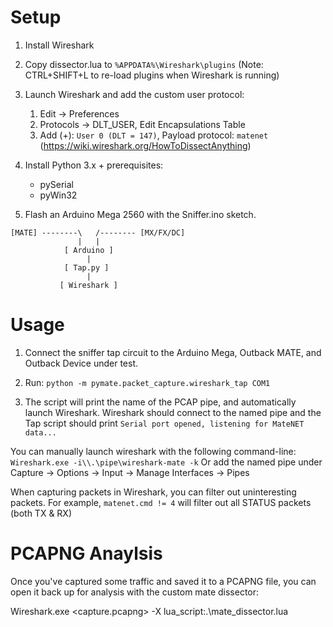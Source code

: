 # Setup #

1. Install Wireshark

2. Copy dissector.lua to `%APPDATA%\Wireshark\plugins`
   (Note: CTRL+SHIFT+L to re-load plugins when Wireshark is running)

3. Launch Wireshark and add the custom user protocol:
    1. Edit -> Preferences
    2. Protocols -> DLT_USER, Edit Encapsulations Table
    3. Add (+): `User 0 (DLT = 147)`, Payload protocol: `matenet`
    (https://wiki.wireshark.org/HowToDissectAnything)

4. Install Python 3.x + prerequisites:
   - pySerial
   - pyWin32

5. Flash an Arduino Mega 2560 with the Sniffer.ino sketch.

```
[MATE] --------\   /-------- [MX/FX/DC]
               |   |
            [ Arduino ]
                 |       
            [ Tap.py ]
                 |
           [ Wireshark ]
```

# Usage #

1. Connect the sniffer tap circuit to the Arduino Mega, Outback MATE, and Outback Device under test.

2. Run:
   `python -m pymate.packet_capture.wireshark_tap COM1`

3. The script will print the name of the PCAP pipe, and automatically launch Wireshark.
   Wireshark should connect to the named pipe and the Tap script should print
   `Serial port opened, listening for MateNET data...`

You can manually launch wireshark with the following command-line:
`Wireshark.exe -i\\.\pipe\wireshark-mate -k`
Or add the named pipe under Capture -> Options -> Input -> Manage Interfaces -> Pipes

When capturing packets in Wireshark, you can filter out uninteresting packets.
For example, `matenet.cmd != 4` will filter out all STATUS packets (both TX & RX)

# PCAPNG Anaylsis #

Once you've captured some traffic and saved it to a PCAPNG file, you can open it back up for analysis
with the custom mate dissector:

Wireshark.exe <capture.pcapng> -X lua_script:.\mate_dissector.lua

